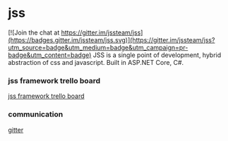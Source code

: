 # jss

[![Join the chat at https://gitter.im/jssteam/jss](https://badges.gitter.im/jssteam/jss.svg)](https://gitter.im/jssteam/jss?utm_source=badge&utm_medium=badge&utm_campaign=pr-badge&utm_content=badge)
JSS is a single point of development, hybrid abstraction of css and javascript. Built in ASP.NET Core, C#.

### jss framework trello board
[jss framework trello board](https://trello.com/b/fqLVNfgq/jss-framework)

### communication
[gitter](https://gitter.im/jssteam/jss)
